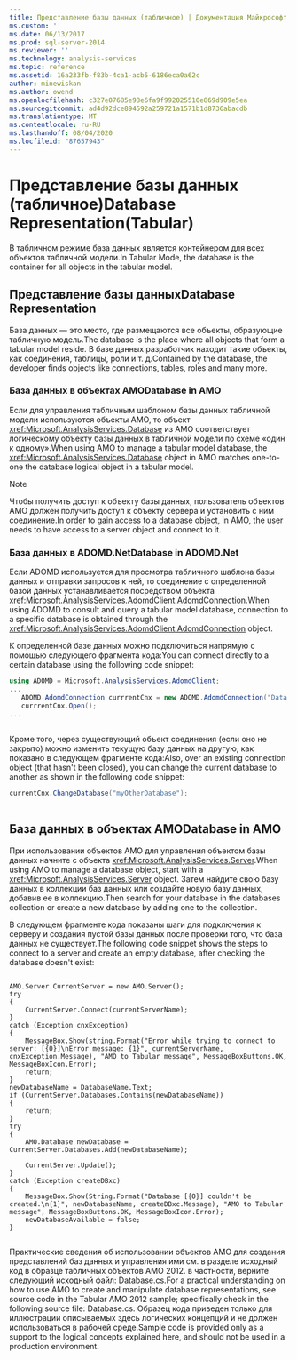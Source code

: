 ```yaml
---
title: Представление базы данных (табличное) | Документация Майкрософт
ms.custom: ''
ms.date: 06/13/2017
ms.prod: sql-server-2014
ms.reviewer: ''
ms.technology: analysis-services
ms.topic: reference
ms.assetid: 16a233fb-f83b-4ca1-acb5-6186eca0a62c
author: minewiskan
ms.author: owend
ms.openlocfilehash: c327e07685e98e6fa9f992025510e869d909e5ea
ms.sourcegitcommit: ad4d92dce894592a259721a1571b1d8736abacdb
ms.translationtype: MT
ms.contentlocale: ru-RU
ms.lasthandoff: 08/04/2020
ms.locfileid: "87657943"
---
```

# <a name="database-representationtabular"></a><span data-ttu-id="6e9c1-102">Представление базы данных (табличное)</span><span class="sxs-lookup"><span data-stu-id="6e9c1-102">Database Representation(Tabular)</span></span>
  <span data-ttu-id="6e9c1-103">В табличном режиме база данных является контейнером для всех объектов табличной модели.</span><span class="sxs-lookup"><span data-stu-id="6e9c1-103">In Tabular Mode, the database is the container for all objects in the tabular model.</span></span>  
  
## <a name="database-representation"></a><span data-ttu-id="6e9c1-104">Представление базы данных</span><span class="sxs-lookup"><span data-stu-id="6e9c1-104">Database Representation</span></span>  
 <span data-ttu-id="6e9c1-105">База данных — это место, где размещаются все объекты, образующие табличную модель.</span><span class="sxs-lookup"><span data-stu-id="6e9c1-105">The database is the place where all objects that form a tabular model reside.</span></span> <span data-ttu-id="6e9c1-106">В базе данных разработчик находит такие объекты, как соединения, таблицы, роли и т. д.</span><span class="sxs-lookup"><span data-stu-id="6e9c1-106">Contained by the database, the developer finds objects like connections, tables, roles and many more.</span></span>  
  
### <a name="database-in-amo"></a><span data-ttu-id="6e9c1-107">База данных в объектах AMO</span><span class="sxs-lookup"><span data-stu-id="6e9c1-107">Database in AMO</span></span>  
 <span data-ttu-id="6e9c1-108">Если для управления табличным шаблоном базы данных табличной модели используются объекты AMO, то объект <xref:Microsoft.AnalysisServices.Database> из AMO соответствует логическому объекту базы данных в табличной модели по схеме «один к одному».</span><span class="sxs-lookup"><span data-stu-id="6e9c1-108">When using AMO to manage a tabular model database, the <xref:Microsoft.AnalysisServices.Database> object in AMO matches one-to-one the database logical object in a tabular model.</span></span>  
  
> [!NOTE]  
>  <span data-ttu-id="6e9c1-109">Чтобы получить доступ к объекту базы данных, пользователь объектов AMO должен получить доступ к объекту сервера и установить с ним соединение.</span><span class="sxs-lookup"><span data-stu-id="6e9c1-109">In order to gain access to a database object, in AMO, the user needs to have access to a server object and connect to it.</span></span>  
  
### <a name="database-in-adomdnet"></a><span data-ttu-id="6e9c1-110">База данных в ADOMD.Net</span><span class="sxs-lookup"><span data-stu-id="6e9c1-110">Database in ADOMD.Net</span></span>  
 <span data-ttu-id="6e9c1-111">Если ADOMD используется для просмотра табличного шаблона базы данных и отправки запросов к ней, то соединение с определенной базой данных устанавливается посредством объекта <xref:Microsoft.AnalysisServices.AdomdClient.AdomdConnection>.</span><span class="sxs-lookup"><span data-stu-id="6e9c1-111">When using ADOMD to consult and query a tabular model database, connection to a specific database is obtained through the <xref:Microsoft.AnalysisServices.AdomdClient.AdomdConnection> object.</span></span>  
  
 <span data-ttu-id="6e9c1-112">К определенной базе данных можно подключиться напрямую с помощью следующего фрагмента кода:</span><span class="sxs-lookup"><span data-stu-id="6e9c1-112">You can connect directly to a certain database using the following code snippet:</span></span>  
  
```csharp  
using ADOMD = Microsoft.AnalysisServices.AdomdClient;  
...  
   ADOMD.AdomdConnection currrentCnx = new ADOMD.AdomdConnection("Data Source=<<server\instance>>;Catalog=<<database>>");  
   currrentCnx.Open();  
...  
  
```  
  
 <span data-ttu-id="6e9c1-113">Кроме того, через существующий объект соединения (если оно не закрыто) можно изменить текущую базу данных на другую, как показано в следующем фрагменте кода:</span><span class="sxs-lookup"><span data-stu-id="6e9c1-113">Also, over an existing connection object (that hasn't been closed), you can change the current database to another as shown in the following code snippet:</span></span>  
  
```csharp  
currentCnx.ChangeDatabase("myOtherDatabase");  
  
```  
  
## <a name="database-in-amo"></a><span data-ttu-id="6e9c1-114">База данных в объектах AMO</span><span class="sxs-lookup"><span data-stu-id="6e9c1-114">Database in AMO</span></span>  
 <span data-ttu-id="6e9c1-115">При использовании объектов AMO для управления объектом базы данных начните с объекта <xref:Microsoft.AnalysisServices.Server>.</span><span class="sxs-lookup"><span data-stu-id="6e9c1-115">When using AMO to manage a database object, start with a <xref:Microsoft.AnalysisServices.Server> object.</span></span> <span data-ttu-id="6e9c1-116">Затем найдите свою базу данных в коллекции баз данных или создайте новую базу данных, добавив ее в коллекцию.</span><span class="sxs-lookup"><span data-stu-id="6e9c1-116">Then search for your database in the databases collection or create a new database by adding one to the collection.</span></span>  
  
 <span data-ttu-id="6e9c1-117">В следующем фрагменте кода показаны шаги для подключения к серверу и создания пустой базы данных после проверки того, что база данных не существует.</span><span class="sxs-lookup"><span data-stu-id="6e9c1-117">The following code snippet shows the steps to connect to a server and create an empty database, after checking the database doesn't exist:</span></span>  
  
```  
  
AMO.Server CurrentServer = new AMO.Server();  
try  
{  
    CurrentServer.Connect(currentServerName);  
}  
catch (Exception cnxException)  
{  
    MessageBox.Show(string.Format("Error while trying to connect to server: [{0}]\nError message: {1}", currentServerName, cnxException.Message), "AMO to Tabular message", MessageBoxButtons.OK, MessageBoxIcon.Error);  
    return;  
}  
newDatabaseName = DatabaseName.Text;  
if (CurrentServer.Databases.Contains(newDatabaseName))  
{  
    return;  
}  
try  
{  
    AMO.Database newDatabase = CurrentServer.Databases.Add(newDatabaseName);  
  
    CurrentServer.Update();  
}  
catch (Exception createDBxc)  
{  
    MessageBox.Show(String.Format("Database [{0}] couldn't be created.\n{1}", newDatabaseName, createDBxc.Message), "AMO to Tabular message", MessageBoxButtons.OK, MessageBoxIcon.Error);  
    newDatabaseAvailable = false;  
}  
  
```  
  
 <span data-ttu-id="6e9c1-118">Практические сведения об использовании объектов AMO для создания представлений баз данных и управления ими см. в разделе исходный код в образце табличных объектов AMO 2012. в частности, верните следующий исходный файл: Database.cs.</span><span class="sxs-lookup"><span data-stu-id="6e9c1-118">For a practical understanding on how to use AMO to create and manipulate database representations, see source code in the Tabular AMO 2012 sample; specifically check in the following source file: Database.cs.</span></span> <span data-ttu-id="6e9c1-119">Образец кода приведен только для иллюстрации описываемых здесь логических концепций и не должен использоваться в рабочей среде.</span><span class="sxs-lookup"><span data-stu-id="6e9c1-119">Sample code is provided only as a support to the logical concepts explained here, and should not be used in a production environment.</span></span>  
  
  
